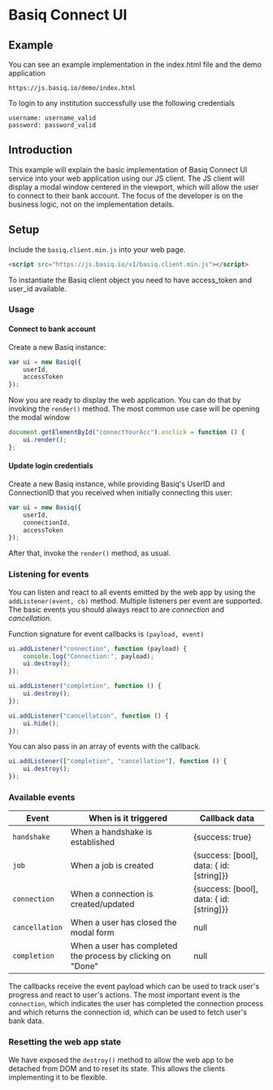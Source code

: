 # Basiq Connect UI

## Example

You can see an example implementation in the index.html file and the demo application

```https://js.basiq.io/demo/index.html```


To login to any institution successfully use the following credentials

```
username: username_valid
password: password_valid
```

## Introduction

This example will explain the basic implementation of Basiq Connect UI service into your web application
using our JS client. The JS client will display a modal window centered in the viewport,
which will allow the user to connect to their bank account. The focus of the developer is on the
business logic, not on the implementation details.

## Setup

Include the ```basiq.client.min.js``` into your web page.

```html
<script src="https://js.basiq.io/v1/basiq.client.min.js"></script>
```

To instantiate the Basiq client object you need to have access_token and user_id available.

### Usage

#### Connect to bank account

Create a new Basiq instance:

```js
var ui = new Basiq({
    userId,
    accessToken
});
```

Now you are ready to display the web application. You can do that by invoking the ```render()``` method.
The most common use case will be opening the modal window

```js
document.getElementById("connectYourAcc").onclick = function () {
    ui.render();
};
```

#### Update login credentials

Create a new Basiq instance, while providing Basiq's UserID and ConnectionID that you received when initially connecting this user:

```js
var ui = new Basiq({
    userId,
    connectionId,
    accessToken
});
```

After that, invoke the ```render()``` method, as usual.

### Listening for events

You can listen and react to all events emitted by the web app by using the ```addListener(event, cb)``` method.
Multiple listeners per event are supported. The basic events you should always react to
 are *connection* and *cancellation*.

Function signature for event callbacks is ```(payload, event)```

```js
ui.addListener("connection", function (payload) {
    console.log("Connection:", payload);
    ui.destroy();
});

ui.addListener("completion", function () {
    ui.destroy();
});

ui.addListener("cancellation", function () {
    ui.hide();
});
```

You can also pass in an array of events with the callback.

```js
ui.addListener(["completion", "cancellation"], function () {
    ui.destroy();
});
```

### Available events

Event | When is it triggered | Callback data
--- | --- | ---
```handshake``` | When a handshake is established | {success: true}
```job``` | When a job is created | {success: [bool], data: { id: [string]}}
```connection``` | When a connection is created/updated | {success: [bool], data: { id: [string]}}
```cancellation``` | When a user has closed the modal form  | null
```completion``` | When a user has completed the process by clicking on "Done" | null

The callbacks receive the event payload which can be used to track user's progress and
react to user's actions. The most important event is the ```connection```, which indicates the user
has completed the connection process and which returns the connection id, which can be
used to fetch user's bank data.

### Resetting the web app state

We have exposed the ```destroy()``` method to allow the web app to be detached from DOM and
to reset its state. This allows the clients implementing it to be flexible.